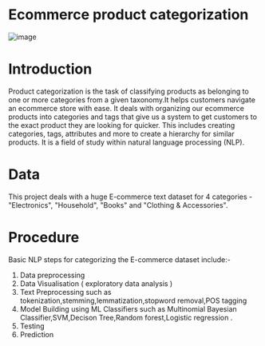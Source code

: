 #  Ecommerce product categorization
![image](https://github.com/pranavvb03/ecommerce-product-categorization/assets/139568635/bf662489-fc10-4179-8102-8abf2093d01a)
# Introduction
Product categorization is the task of classifying products as belonging to one or more categories from a given taxonomy.It helps customers navigate an ecommerce store with ease. It deals with organizing our ecommerce products into categories and tags that give us a system to get customers to the exact product they are looking for quicker. This includes creating categories, tags, attributes and more to create a hierarchy for similar products. It is a field of study within natural language processing (NLP).
# Data 
This project deals with  a huge E-commerce text dataset for 4 categories - 
"Electronics", 
"Household", 
"Books" and 
"Clothing & Accessories".
# Procedure
Basic NLP steps for categorizing the E-commerce dataset include:-
1. Data preprocessing
2. Data Visualisation ( exploratory data analysis )
3. Text Preprocessing such as tokenization,stemming,lemmatization,stopword removal,POS tagging
4. Model Building using ML Classifiers such as Multinomial Bayesian Classifier,SVM,Decison Tree,Random forest,Logistic regression .
5. Testing
6. Prediction 
